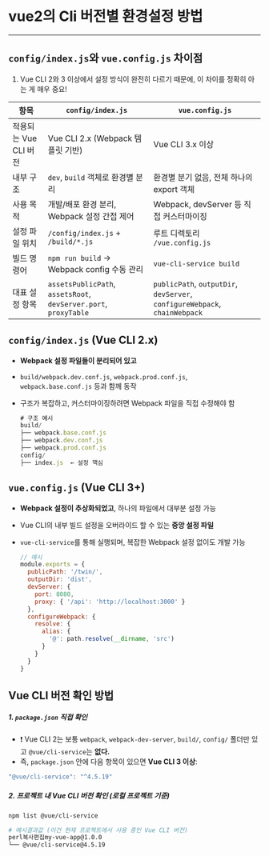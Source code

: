 

# vue2의 Cli 버전별 환경설정 방법

---

>
>

## `config/index.js`와 `vue.config.js` 차이점

1. Vue CLI 2와 3 이상에서 설정 방식이 완전히 다르기 때문에, 이 차이를 정확히 아는 게 매우 중요!

| 항목                  | `config/index.js`                                            | `vue.config.js`                                              |
| --------------------- | ------------------------------------------------------------ | ------------------------------------------------------------ |
| 적용되는 Vue CLI 버전 | Vue CLI 2.x (Webpack 템플릿 기반)                            | Vue CLI 3.x 이상                                             |
| 내부 구조             | `dev`, `build` 객체로 환경별 분리                            | 환경별 분기 없음, 전체 하나의 export 객체                    |
| 사용 목적             | 개발/배포 환경 분리, Webpack 설정 간접 제어                  | Webpack, devServer 등 직접 커스터마이징                      |
| 설정 파일 위치        | `/config/index.js` + `/build/*.js`                           | 루트 디렉토리 `/vue.config.js`                               |
| 빌드 명령어           | `npm run build` → Webpack config 수동 관리                   | `vue-cli-service build`                                      |
| 대표 설정 항목        | `assetsPublicPath`, `assetsRoot`, `devServer.port`, `proxyTable` | `publicPath`, `outputDir`, `devServer`, `configureWebpack`, `chainWebpack` |

## `config/index.js` (Vue CLI 2.x)

- **Webpack 설정 파일들이 분리되어 있고**

- `build/webpack.dev.conf.js`, `webpack.prod.conf.js`, `webpack.base.conf.js` 등과 함께 동작

- 구조가 복잡하고, 커스터마이징하려면 Webpack 파일을 직접 수정해야 함

  ```js
  # 구조 예시
  build/
  ├── webpack.base.conf.js
  ├── webpack.dev.conf.js
  ├── webpack.prod.conf.js
  config/
  ├── index.js  ← 설정 핵심
  ```

## `vue.config.js` (Vue CLI 3+)

- **Webpack 설정이 추상화되었고**, 하나의 파일에서 대부분 설정 가능

- Vue CLI의 내부 빌드 설정을 오버라이드 할 수 있는 **중앙 설정 파일**

- `vue-cli-service`를 통해 실행되며, 복잡한 Webpack 설정 없이도 개발 가능

  ```js
  // 예시
  module.exports = {
    publicPath: '/twin/',
    outputDir: 'dist',
    devServer: {
      port: 8080,
      proxy: { '/api': 'http://localhost:3000' }
    },
    configureWebpack: {
      resolve: {
        alias: {
          '@': path.resolve(__dirname, 'src')
        }
      }
    }
  }
  ```



## Vue CLI 버전 확인 방법

##### 1. `package.json` 직접 확인

- ❗ Vue CLI 2는 보통 `webpack`, `webpack-dev-server`, `build/`, `config/` 폴더만 있고
   `@vue/cli-service`는 **없다.**
- 즉, `package.json` 안에 다음 항목이 있으면 **Vue CLI 3 이상**:

```js
"@vue/cli-service": "^4.5.19"
```

##### 2. 프로젝트 내 Vue CLI 버전 확인 (로컬 프로젝트 기준)

```bash
npm list @vue/cli-service

# 예시결과값 (이건 현재 프로젝트에서 사용 중인 Vue CLI 버전)
perl복사편집my-vue-app@1.0.0
└── @vue/cli-service@4.5.19
```

